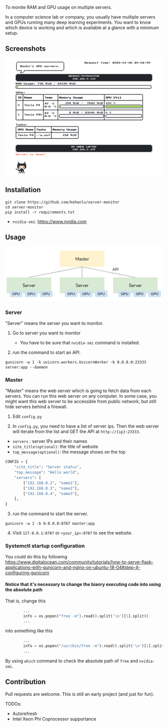 To monite RAM and GPU usage on multiple servers.

In a computer science lab or company, you usually have multiple servers and GPUs running many deep learning experiments. You want to know which device is working and which is available at a glance with a minimum setup.

## Screenshots

![](images/DeepinScreenshot_select-area_20230106200637.png)

## Installation

```shell
git clone https://github.com/kehanlu/server-monitor
cd server-monitor
pip install -r requirements.txt
```

- `nvidia-smi`: https://www.nvidia.com


## Usage

![](images/2021-02-04-04-53-08.png)

### Server

"Server" means the server you want to monitor.

1. Go to server you want to monitor
    - You have to be sure that `nvidia-smi` command is installed.

2. run the command to start an API.

```shell
gunicorn -w 1 -k uvicorn.workers.UvicornWorker -b 0.0.0.0:23333 server:app --daemon
```

### Master

"Master" means the web server which is going to fetch data from each servers. You can run this web server on any computer. In some case, you might want this web server to be accessible from public network, but still hide servers behind a firewall.

1. Edit `config.py`

2. In `config.py`, you need to have a list of server ips. Then the web server will iterate from the list and GET the API at `http://{ip}:23333`.

- `servers` : server IPs and their names
- `site_title(optional)`: the title of website
- `top_message(optional)`: the message shows on the top

```python
CONFIG = {
    "site_title": "Server status",
    "top_message": "Hello world",
    "servers": [
        ["192.168.0.2", "name1"],
        ["192.168.0.3", "name2"],
        ["192.168.0.4", "name3"],
    ],
}

```

3. run the command to start the server.

```shell
gunicorn -w 1 -b 0.0.0.0:8787 master:app
```

4. Visit `127.0.0.1:8787` or `<your_ip>:8787` to see the website.

### Systemctl startup configuration

You could do this by following https://www.digitalocean.com/community/tutorials/how-to-serve-flask-applications-with-gunicorn-and-nginx-on-ubuntu-18-04#step-4-configuring-gunicorn

#### Notice that it's necessary to change the bianry executing code into using the absolute path

That is, change this
```python
        ...
        info = os.popen("free -m").read().split('\n')[1].split()
        ...
```
into something like this
```python
        ...
        info = os.popen("/usr/bin/free -m").read().split('\n')[1].split()
        ...
```
By using `which` command to check the absolute path of `free` and `nvidia-smi`.

## Contribution

Pull requests are welcome. This is still an early project (and just for fun).

TODOs:

- Autorefresh
- Intel Xeon Phi Coprocessor supportance
